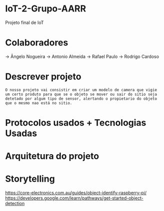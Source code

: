 # IoT-2-Grupo-AARR
Projeto final de IoT

# Colaboradores

-> Ângelo Nogueira
-> Antonio Almeida
-> Rafael Paulo
-> Rodrigo Cardoso

# Descrever projeto

    O nosso projeto vai consistir em criar um modelo de camera que vigie um certo produto para que se o objeto se mover ou sair do sitio seja detetado por algum tipo de sensor, alertando o propietario do objeto que o mesmo nao está no sitio.

# Protocolos usados + Tecnologias Usadas
# Arquitetura do projeto
# Storytelling


https://core-electronics.com.au/guides/object-identify-raspberry-pi/
https://developers.google.com/learn/pathways/get-started-object-detection